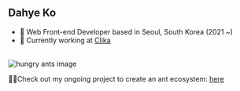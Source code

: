 <h2> Dahye Ko</h2>

- 🔭 Web Front-end Developer based in Seoul, South Korea (2021 ~)
- 🦕 Currently working at [Clika](https://github.com/Clika)
</br>

<img src="https://github.com/user-attachments/assets/cb22550f-6f70-48e4-aaeb-b9591b8147e8" alt="hungry ants image" />

😶‍🌫️Check out my ongoing project to create an ant ecosystem: [here](https://github.com/hyeda1103/hungry-ants)
